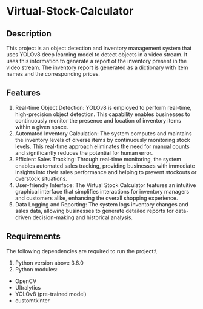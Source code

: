 # Virtual-Stock-Calculator

## Description
This project is an object detection and inventory management system that uses YOLOv8 deep learning model to detect objects in a video stream. It uses this information to generate a report of the inventory present in the video stream. The inventory report is generated as a dictionary with item names and the corresponding prices.

## Features
1. Real-time Object Detection: YOLOv8 is employed to perform real-time, high-precision object detection. This capability enables businesses to continuously monitor the presence and location of inventory items within a given space.
2. Automated Inventory Calculation: The system computes and maintains the inventory levels of diverse items by continuously monitoring stock levels. This real-time approach eliminates the need for manual counts and significantly reduces the potential for human error.
3. Efficient Sales Tracking: Through real-time monitoring, the system enables automated sales tracking, providing businesses with immediate insights into their sales performance and helping to prevent stockouts or overstock situations.
4. User-friendly Interface: The Virtual Stock Calculator features an intuitive graphical interface that simplifies interactions for inventory managers and customers alike, enhancing the overall shopping experience.
5. Data Logging and Reporting: The system logs inventory changes and sales data, allowing businesses to generate detailed reports for data-driven decision-making and historical analysis.

## Requirements
The following dependencies are required to run the project:\
1. Python version above 3.6.0
2. Python modules:
  - OpenCV
  - Ultralytics
  - YOLOv8 (pre-trained model)
  - customtkinter
